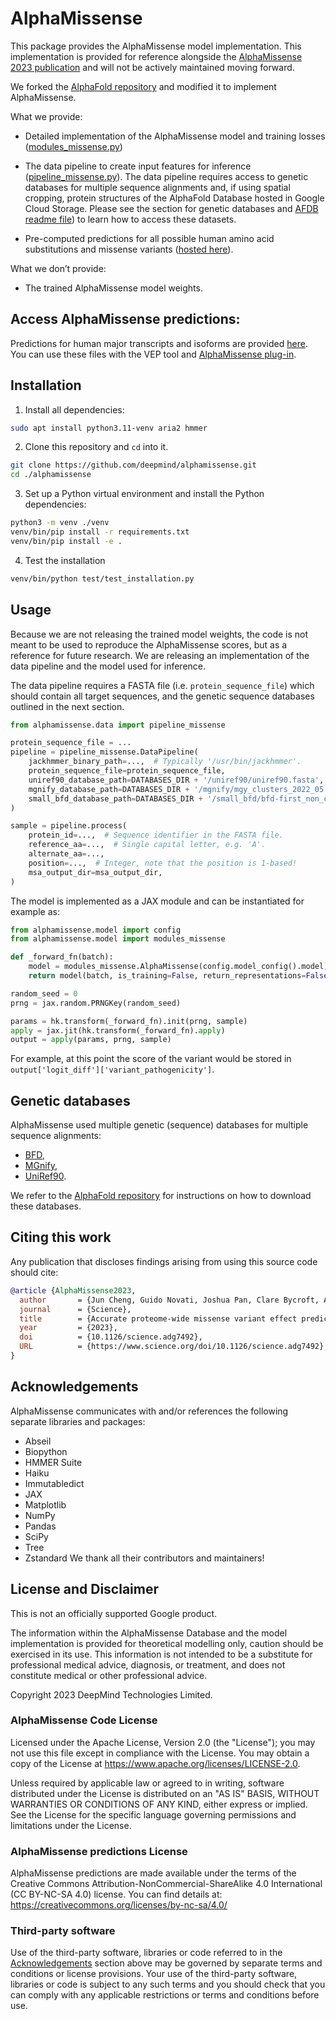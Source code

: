 # AlphaMissense

This package provides the AlphaMissense model implementation. This implementation is provided for reference alongside the [AlphaMissense 2023 publication](https://www.science.org/doi/10.1126/science.adg7492) and will not be actively maintained moving forward.

We forked the [AlphaFold repository](https://github.com/google-deepmind/alphafold/tree/v2.3.2) and modified it to implement AlphaMissense.

What we provide:
*   Detailed implementation of the AlphaMissense model and training losses ([modules_missense.py](https://github.com/deepmind/alphamissense/blob/main/alphamissense/model/modules_missense.py))

*   The data pipeline to create input features for inference ([pipeline_missense.py](https://github.com/deepmind/alphamissense/blob/main/alphamissense/data/pipeline_missense.py)). The data pipeline requires access to genetic databases for multiple sequence alignments and, if using spatial cropping, protein structures of the AlphaFold Database hosted in Google Cloud Storage. Please see the section for genetic databases and [AFDB readme file](https://github.com/deepmind/alphafold/tree/main/afdb)) to learn how to access these datasets.

* Pre-computed predictions for all possible human amino acid substitutions and missense variants ([hosted here](https://console.cloud.google.com/storage/browser/dm_alphamissense)).

What we don’t provide:
*   The trained AlphaMissense model weights.


## Access AlphaMissense predictions:
Predictions for human major transcripts and isoforms are provided [here](https://console.cloud.google.com/storage/browser/dm_alphamissense).
You can use these files with the VEP tool and [AlphaMissense plug-in](https://www.ensembl.org/info/docs/tools/vep/script/vep_plugins.html).


## Installation

1. Install all dependencies:
```bash
sudo apt install python3.11-venv aria2 hmmer
```

2. Clone this repository and `cd` into it.
```bash
git clone https://github.com/deepmind/alphamissense.git
cd ./alphamissense
```

3. Set up a Python virtual environment and install the Python dependencies:
```bash
python3 -m venv ./venv
venv/bin/pip install -r requirements.txt
venv/bin/pip install -e .
```

4. Test the installation
```bash
venv/bin/python test/test_installation.py
```


## Usage
Because we are not releasing the trained model weights, the code is not meant to be used to reproduce the AlphaMissense scores, but as a reference for future research. We are releasing an implementation of the data pipeline and the model used for inference.

The data pipeline requires a FASTA file (i.e. `protein_sequence_file`) which should contain all target sequences, and the genetic sequence databases outlined in the next section.
```python
from alphamissense.data import pipeline_missense

protein_sequence_file = ...
pipeline = pipeline_missense.DataPipeline(
    jackhmmer_binary_path=...,  # Typically '/usr/bin/jackhmmer'.
    protein_sequence_file=protein_sequence_file,
    uniref90_database_path=DATABASES_DIR + '/uniref90/uniref90.fasta',
    mgnify_database_path=DATABASES_DIR + '/mgnify/mgy_clusters_2022_05.fa',
    small_bfd_database_path=DATABASES_DIR + '/small_bfd/bfd-first_non_consensus_sequences.fasta',
)

sample = pipeline.process(
    protein_id=...,  # Sequence identifier in the FASTA file.
    reference_aa=...,  # Single capital letter, e.g. 'A'.
    alternate_aa=...,
    position=...,  # Integer, note that the position is 1-based!
    msa_output_dir=msa_output_dir,
)
```

The model is implemented as a JAX module and can be instantiated for example as:
```python
from alphamissense.model import config
from alphamissense.model import modules_missense

def _forward_fn(batch):
    model = modules_missense.AlphaMissense(config.model_config().model)
    return model(batch, is_training=False, return_representations=False)

random_seed = 0
prng = jax.random.PRNGKey(random_seed)

params = hk.transform(_forward_fn).init(prng, sample)
apply = jax.jit(hk.transform(_forward_fn).apply)
output = apply(params, prng, sample)
```
For example, at this point the score of the variant would be stored in `output['logit_diff']['variant_pathogenicity']`.


## Genetic databases

AlphaMissense used multiple genetic (sequence) databases for multiple sequence alignments:

*   [BFD](https://bfd.mmseqs.com/),
*   [MGnify](https://www.ebi.ac.uk/metagenomics/),
*   [UniRef90](https://www.uniprot.org/help/uniref).

We refer to the [AlphaFold repository](https://github.com/deepmind/alphafold) for instructions on how to download these databases.


## Citing this work
Any publication that discloses findings arising from using this source code should cite:

```bibtex
@article {AlphaMissense2023,
  author       = {Jun Cheng, Guido Novati, Joshua Pan, Clare Bycroft, Akvilė Žemgulytė, Taylor Applebaum, Alexander Pritzel, Lai Hong Wong, Michal Zielinski, Tobias Sargeant, Rosalia G. Schneider, Andrew W. Senior, John Jumper, Demis Hassabis, Pushmeet Kohli, Žiga Avsec},
  journal      = {Science},
  title        = {Accurate proteome-wide missense variant effect prediction with AlphaMissense},
  year         = {2023},
  doi          = {10.1126/science.adg7492},
  URL          = {https://www.science.org/doi/10.1126/science.adg7492},
}
```


## Acknowledgements
AlphaMissense communicates with and/or references the following separate libraries and packages:
*   Abseil
*   Biopython
*   HMMER Suite
*   Haiku
*   Immutabledict
*   JAX
*   Matplotlib
*   NumPy
*   Pandas
*   SciPy
*   Tree
*   Zstandard
We thank all their contributors and maintainers!


## License and Disclaimer
This is not an officially supported Google product.

The information within the AlphaMissense Database and the model implementation is provided for theoretical modelling only, caution should be exercised in its use. This information is not intended to be a substitute for professional medical advice, diagnosis, or treatment, and does not constitute medical or other professional advice.

Copyright 2023 DeepMind Technologies Limited.


### AlphaMissense Code License
Licensed under the Apache License, Version 2.0 (the "License"); you may not use this file except in compliance with the License. You may obtain a copy of the License at https://www.apache.org/licenses/LICENSE-2.0.

Unless required by applicable law or agreed to in writing, software distributed under the License is distributed on an "AS IS" BASIS, WITHOUT WARRANTIES OR CONDITIONS OF ANY KIND, either express or implied. See the License for the specific language governing permissions and limitations under the License.

### AlphaMissense predictions License
AlphaMissense predictions are made available under the terms of the Creative Commons Attribution-NonCommercial-ShareAlike 4.0 International (CC BY-NC-SA 4.0) license. You can find details at: https://creativecommons.org/licenses/by-nc-sa/4.0/

### Third-party software
Use of the third-party software, libraries or code referred to in the [Acknowledgements](#acknowledgements) section above may be governed by separate terms and conditions or license provisions. Your use of the third-party software, libraries or code is subject to any such terms and you should check that you can comply with any applicable restrictions or terms and conditions before use.
